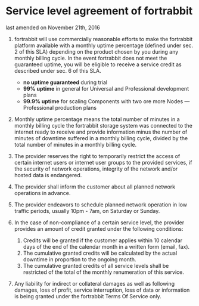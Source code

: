 Service level agreement of fortrabbit
=====================================

last amended on November 21th, 2016

1.  fortrabbit will use commercially reasonable efforts to make the fortrabbit platform available with a monthly uptime percentage (defined under sec. 2 of this SLA) depending on the product chosen by you during any monthly billing cycle. In the event fortrabbit does not meet the guaranteed uptime, you will be eligible to receive a service credit as described under sec. 6 of this SLA.

    *  **no uptime guaranteed** during trial
    *  **99% uptime** in general for Universal and Professional development plans
    *  **99.9% uptime** for scaling Components with two ore more Nodes — Professional production plans

2.  Monthly uptime percentage means the total number of minutes in a monthly billing cycle the fortrabbit storage system was connected to the internet ready to receive and provide information minus the number of minutes of downtime suffered in a monthly billing cycle, divided by the total number of minutes in a monthly billing cycle.
3.  The provider reserves the right to temporarily restrict the access of certain internet users or internet user groups to the provided services, if the security of network operations, integrity of the network and/or hosted data is endangered.
4.  The provider shall inform the customer about all planned network operations in advance.
5.  The provider endeavors to schedule planned network operation in low traffic periods, usually 10pm - 7am, on Saturday or Sunday.
6.  In the case of non-compliance of a certain service level, the provider provides an amount of credit granted under the following conditions:

    1.  Credits will be granted if the customer applies within 10 calendar days of the end of the calendar month in a written form (email, fax).
    2.  The cumulative granted credits will be calculated by the actual downtime in proportion to the ongoing month.
    3.  The cumulative granted credits of all service levels shall be restricted of the total of the monthly renumeration of this service.

7.  Any liability for indirect or collateral damages as well as following damages, loss of profit, service interruption, loss of data or information is being granted under the fortrabbit Terms Of Service only.
